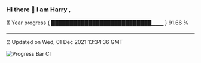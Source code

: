 ### Hi there 👋 I am Harry , 

⏳ Year progress { ███████████████████████████▁▁▁ } 91.66 %

---

⏰ Updated on Wed, 01 Dec 2021 13:34:36 GMT

![Progress Bar CI](https://github.com/duykhang68/duykhang68/workflows/Progress%20Bar%20CI/badge.svg)
